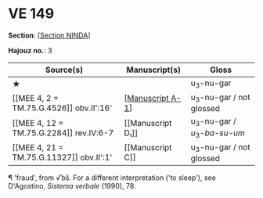 # VE 149

**Section**: [[Section NINDA]]

**Hajouz no.**: 3

|                Source(s)                 |   Manuscript(s)    |            Gloss            |
| ---------------------------------------- | ------------------ | --------------------------- |
| ★                                        |                    | u<sub>3</sub>-nu-gar                   |
| [[MEE 4, 2 = TM.75.G.4526]] obv.II':16'  | [[Manuscript A-1]] | u<sub>3</sub>-nu-gar / not glossed     |
| [[MEE 4, 12 = TM.75.G.2284]] rev.IV:6-7  | [[Manuscript D₁]]  | u<sub>3</sub>-nu-gar / *u*<sub>3</sub>-*ba-su-um* |
| [[MEE 4, 21 = TM.75.G.11327]] obv.II':1' | [[Manuscript C]]   | u<sub>3</sub>-nu-gar / not glossed     |

¶ 'fraud', from √ʾbš. For a different interpretation ('to sleep'), see D'Agostino, *Sistema verbale* (1990), 78.

[//begin]: # "Autogenerated link references for markdown compatibility"
[Section NINDA]: <Section NINDA> "NINDA"
[Manuscript A-1]: <Manuscript A-1> "Manuscript A-1"
[//end]: # "Autogenerated link references"